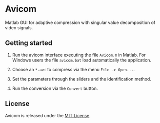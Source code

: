 Avicom
======

Matlab GUI for adaptive compression with singular value decomposition of video signals.

## Getting started

1. Run the avicom interface executing the file `Avicom.m` in Matlab. For Windows users the file `avicom.bat` load automatically the application.

2. Choose an `*.avi` to compress via the menu `File -> Open...`.

3.  Set the parameters through the sliders and the identification method.

4. Run the conversion via the `Convert` button.

## License

Avicom is released under the [MIT License](http://www.opensource.org/licenses/MIT).